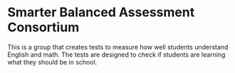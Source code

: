# Smarter Balanced Assessment Consortium 
This is a group that creates tests to measure how well students understand English and math. The tests are designed to check if students are learning what they should be in school.